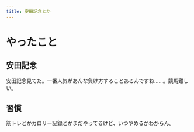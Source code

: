 ```yaml
---
title: 安田記念とか
---
```


# やったこと

## 安田記念

安田記念見てた。一番人気があんな負け方することあるんですね……。競馬難しい。

## 習慣

筋トレとかカロリー記録とかまだやってるけど、いつやめるかわからん。
